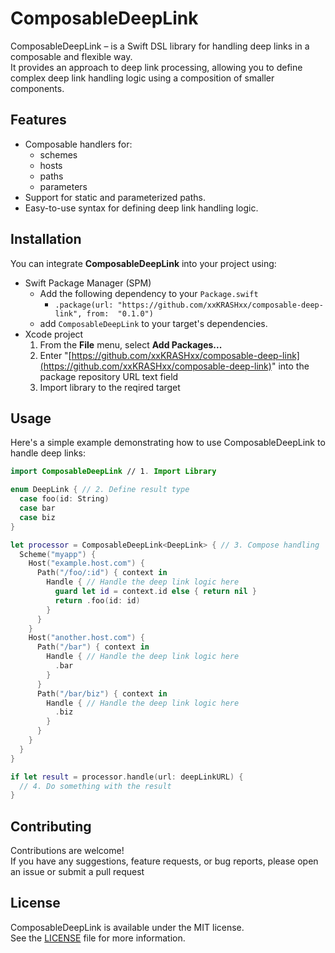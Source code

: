 # ComposableDeepLink
ComposableDeepLink – is a Swift DSL library for handling deep links in a composable and flexible way.  
It provides an approach to deep link processing, allowing you to define complex deep link handling logic using a composition of smaller components.

## Features
-   Composable handlers for:
    - schemes 
    - hosts
    - paths 
    - parameters
-   Support for static and parameterized paths.
-   Easy-to-use syntax for defining deep link handling logic.

## Installation
You can integrate **ComposableDeepLink** into your project using:
- Swift Package Manager (SPM)
    - Add the following dependency to your `Package.swift`
        - `.package(url: "https://github.com/xxKRASHxx/composable-deep-link", from:  "0.1.0")`
  - add `ComposableDeepLink` to your target's dependencies.
- Xcode project
    1. From the  **File**  menu, select  **Add Packages...**
    2. Enter "[https://github.com/xxKRASHxx/composable-deep-link](https://github.com/xxKRASHxx/composable-deep-link)" into the package repository URL text field
    3. Import library to the reqired target

## Usage
Here's a simple example demonstrating how to use ComposableDeepLink to handle deep links:
```swift
import ComposableDeepLink // 1. Import Library

enum DeepLink { // 2. Define result type
  case foo(id: String)
  case bar
  case biz
}

let processor = ComposableDeepLink<DeepLink> { // 3. Compose handling
  Scheme("myapp") {
    Host("example.host.com") {
      Path("/foo/:id") { context in
        Handle { // Handle the deep link logic here
          guard let id = context.id else { return nil }
          return .foo(id: id)
        }
      }
    }
    Host("another.host.com") {
      Path("/bar") { context in
        Handle { // Handle the deep link logic here
          .bar
        }
      }
      Path("/bar/biz") { context in
        Handle { // Handle the deep link logic here
          .biz
        }
      }
    }
  }
}

if let result = processor.handle(url: deepLinkURL) {
  // 4. Do something with the result
}
```

## Contributing

Contributions are welcome!  
If you have any suggestions, feature requests, or bug reports, please open an issue or submit a pull request

## License

ComposableDeepLink is available under the MIT license.  
See the [LICENSE](LICENSE) file for more information.
